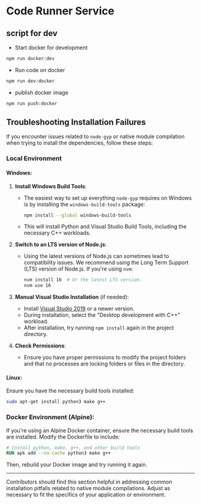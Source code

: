 # Code Runner Service

## script for dev

- Start docker for development

```bash
npm run docker:dev
```

- Run code on docker

```bash
npm run dev:docker
```

- publish docker image

``` bash
npm run push:docker
```

## Troubleshooting Installation Failures

If you encounter issues related to `node-gyp` or native module compilation when trying to install the dependencies, follow these steps:

### Local Environment

#### Windows:

1. **Install Windows Build Tools**:
    - The easiest way to set up everything `node-gyp` requires on Windows is by installing the `windows-build-tools` package:
      ```bash
      npm install --global windows-build-tools
      ```
    - This will install Python and Visual Studio Build Tools, including the necessary C++ workloads.

2. **Switch to an LTS version of Node.js**:
    - Using the latest versions of Node.js can sometimes lead to compatibility issues. We recommend using the Long Term Support (LTS) version of Node.js.
      If you're using `nvm`:
      ```bash
      nvm install 16  # Or the latest LTS version.
      nvm use 16
      ```

3. **Manual Visual Studio Installation** (if needed):
    - Install [Visual Studio 2019](https://visualstudio.microsoft.com/visual-cpp-build-tools/) or a newer version.
    - During installation, select the "Desktop development with C++" workload.
    - After installation, try running `npm install` again in the project directory.

4. **Check Permissions**:
    - Ensure you have proper permissions to modify the project folders and that no processes are locking folders or files in the directory.

#### Linux:

Ensure you have the necessary build tools installed:

```bash
sudo apt-get install python3 make g++
```

### Docker Environment (Alpine):

If you're using an Alpine Docker container, ensure the necessary build tools are installed. Modify the Dockerfile to include:

```Dockerfile
# Install python, make, g++, and other build tools
RUN apk add --no-cache python3 make g++
```

Then, rebuild your Docker image and try running it again.

---

Contributors should find this section helpful in addressing common installation pitfalls related to native module compilations. Adjust as necessary to fit the specifics of your application or environment.

